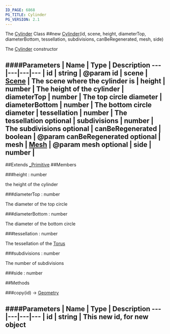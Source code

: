 ```yaml
---
ID_PAGE: 6868
PG_TITLE: Cylinder
PG_VERSION: 2.1
---
```


The [Cylinder](page.php?p=6868) Class
##new [Cylinder](page.php?p=6868)(id, scene, height, diameterTop, diameterBottom, tessellation, subdivisions, canBeRegenerated, mesh, side)



The [Cylinder](page.php?p=6868) constructor




####Parameters
 | Name | Type | Description
---|---|---|---
 | id | string | @param id
 | scene | [Scene](page.php?p=6662) | The scene where the cylinder is
 | height | number | The height of the cylinder
 | diameterTop | number | The top circle diameter
 | diameterBottom | number | The bottom circle diameter
 | tessellation | number | The tessellation
optional | subdivisions | number | The subdivisions
optional | canBeRegenerated | boolean | @param canBeRegenerated
optional | mesh | [Mesh](page.php?p=6659) | @param mesh
optional | side | number | 
---

##Extends [_Primitive](page.php?p=6864)
##Members

###height : number




the height of the cylinder



###diameterTop : number




The diameter of the top circle



###diameterBottom : number




The diameter of the bottom circle



###tessellation : number




The tessellation of the [Torus](page.php?p=6869)



###subdivisions : number




The number of subdivisions









###side : number




##Methods

###copy(id) &rarr; [Geometry](page.php?p=6771)

####Parameters
 | Name | Type | Description
---|---|---|---
 | id | string | This new id, for new object
---
